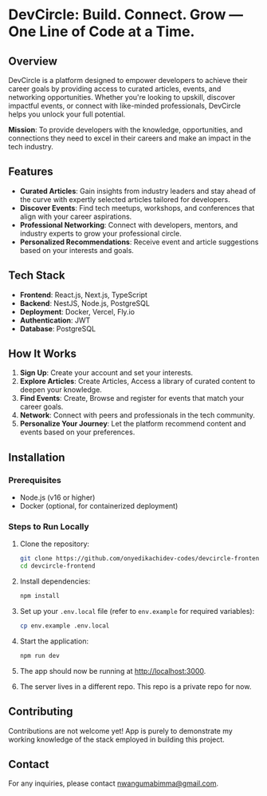 # **DevCircle: Build. Connect. Grow — One Line of Code at a Time.**

## **Overview**

DevCircle is a platform designed to empower developers to achieve their career goals by providing access to curated articles, events, and networking opportunities. Whether you're looking to upskill, discover impactful events, or connect with like-minded professionals, DevCircle helps you unlock your full potential.

**Mission**: To provide developers with the knowledge, opportunities, and connections they need to excel in their careers and make an impact in the tech industry.

## **Features**

- **Curated Articles**: Gain insights from industry leaders and stay ahead of the curve with expertly selected articles tailored for developers.
- **Discover Events**: Find tech meetups, workshops, and conferences that align with your career aspirations.
- **Professional Networking**: Connect with developers, mentors, and industry experts to grow your professional circle.
- **Personalized Recommendations**: Receive event and article suggestions based on your interests and goals.

## **Tech Stack**

- **Frontend**: React.js, Next.js, TypeScript
- **Backend**: NestJS, Node.js, PostgreSQL
- **Deployment**: Docker, Vercel, Fly.io
- **Authentication**: JWT
- **Database**: PostgreSQL

## **How It Works**

1. **Sign Up**: Create your account and set your interests.
2. **Explore Articles**: Create Articles, Access a library of curated content to deepen your knowledge.
3. **Find Events**: Create, Browse and register for events that match your career goals.
4. **Network**: Connect with peers and professionals in the tech community.
5. **Personalize Your Journey**: Let the platform recommend content and events based on your preferences.

## **Installation**

### **Prerequisites**

- Node.js (v16 or higher)
- Docker (optional, for containerized deployment)

### **Steps to Run Locally**

1. Clone the repository:

   ```bash
   git clone https://github.com/onyedikachidev-codes/devcircle-frontend.git
   cd devcircle-frontend
   ```

2. Install dependencies:

   ```bash
   npm install
   ```

3. Set up your `.env.local` file (refer to `env.example` for required variables):

   ```bash
   cp env.example .env.local
   ```

4. Start the application:

   ```bash
   npm run dev
   ```

5. The app should now be running at [http://localhost:3000](http://localhost:3000).

6. The server lives in a different repo. This repo is a private repo for now.

## **Contributing**

Contributions are not welcome yet! App is purely to demonstrate my working knowledge of the stack employed in building this project.

## **Contact**

For any inquiries, please contact [nwangumabimma@gmail.com](mailto:nwangumabimma@gmail.com).
